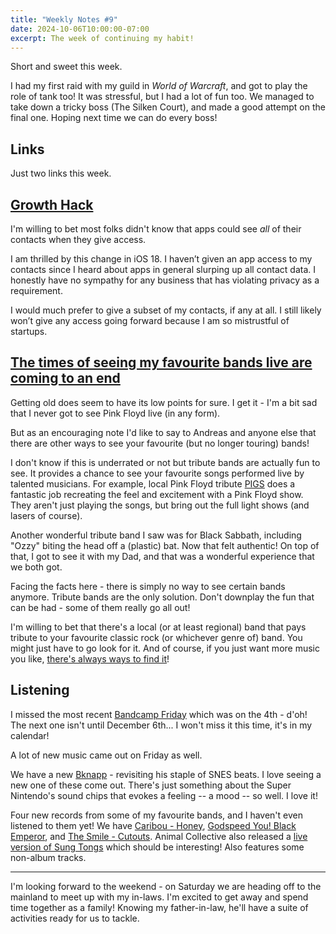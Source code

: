```yaml
---
title: "Weekly Notes #9"
date: 2024-10-06T10:00:00-07:00
excerpt: The week of continuing my habit!
---
```


Short and sweet this week.

I had my first raid with my guild in _World of Warcraft_, and got to play the role of tank too! It was stressful, but I had a lot of fun too. We managed to take down a tricky boss (The Silken Court), and made a good attempt on the final one. Hoping next time we can do every boss!

## Links

Just two links this week.

## [Growth Hack](https://pxlnv.com/blog/growth-hack/)

I'm willing to bet most folks didn't know that apps could see _all_ of their contacts when they give access.

I am thrilled by this change in iOS 18. I haven’t given an app access to my contacts since I heard about apps in general slurping up all contact data. I honestly have no sympathy for any business that has violating privacy as a requirement.

I would much prefer to give a subset of my contacts, if any at all. I still likely won’t give any access going forward because I am so mistrustful of startups.

## [The times of seeing my favourite bands live are coming to an end](https://82mhz.net/posts/2024/10/the-times-of-seeing-my-favourite-bands-live-are-coming-to-an-end/)

Getting old does seem to have its low points for sure. I get it - I'm a bit sad that I never got to see Pink Floyd live (in any form).

But as an encouraging note I'd like to say to Andreas and anyone else that there are other ways to see your favourite (but no longer touring) bands!

I don't know if this is underrated or not but tribute bands are actually fun to see. It provides a chance to see your favourite songs performed live by talented musicians. For example, local Pink Floyd tribute [PIGS](https://canadapinkfloyd.com/) does a fantastic job recreating the feel and excitement with a Pink Floyd show. They aren't just playing the songs, but bring out the full light shows (and lasers of course).

Another wonderful tribute band I saw was for Black Sabbath, including "Ozzy" biting the head off a (plastic) bat. Now that felt authentic! On top of that, I got to see it with my Dad, and that was a wonderful experience that we both got.

Facing the facts here - there is simply no way to see certain bands anymore. Tribute bands are the only solution. Don't downplay the fun that can be had - some of them really go all out!

I'm willing to bet that there's a local (or at least regional) band that pays tribute to your favourite classic rock (or whichever genre of) band. You might just have to go look for it. And of course, if you just want more music you like, [there's always ways to find it](https://www.wonderfulfrog.com/posts/music-today-is-great/)!

## Listening

I missed the most recent [Bandcamp Friday](https://isitbandcampfriday.com/) which was on the 4th - d'oh! The next one isn't until December 6th... I won't miss it this time, it's in my calendar!

A lot of new music came out on Friday as well.

We have a new [Bknapp](https://bknapp.bandcamp.com/album/snes-beats-vol-9) - revisiting his staple of SNES beats. I love seeing a new one of these come out. There's just something about the Super Nintendo's sound chips that evokes a feeling -- a mood -- so well. I love it!

Four new records from some of my favourite bands, and I haven't even listened to them yet! We have [Caribou - Honey](https://album.link/ca/i/1742019690), [Godspeed You! Black Emperor](https://album.link/i/1760821166), and [The Smile - Cutouts](https://album.link/ca/i/1758065392). Animal Collective also released a [live version of Sung Tongs](https://album.link/i/1743418801) which should be interesting! Also features some non-album tracks.

---

I'm looking forward to the weekend - on Saturday we are heading off to the mainland to meet up with my in-laws. I'm excited to get away and spend time together as a family! Knowing my father-in-law, he'll have a suite of activities ready for us to tackle.
